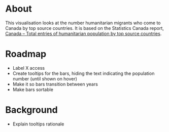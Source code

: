 # About 
This visualisation looks at the number humanitarian migrants who come to Canada by top source countries. It is based on the Statistics Canada report, <a href="http://www.cic.gc.ca/english/resources/statistics/facts2012/temporary/19.asp">Canada – Total entries of humanitarian population by top source countries</a>.

# Roadmap 
- Label X access
- Create tooltips for the bars, hiding the text indicating the population number (until shown on hover)
- Make it so bars transition between years
- Make bars sortable

# Background 
- Explain tooltips rationale

